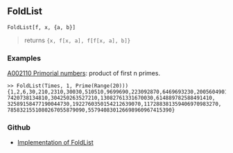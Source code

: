 ## FoldList

```
FoldList[f, x, {a, b}]
```

> returns `{x, f[x, a], f[f[x, a], b]}`

### Examples
 
[A002110 Primorial numbers](https://oeis.org/A002110): product of first n primes.

```
>> FoldList(Times, 1, Prime(Range(20)))
{1,2,6,30,210,2310,30030,510510,9699690,223092870,6469693230,200560490130,
7420738134810,304250263527210,13082761331670030,614889782588491410,
32589158477190044730,1922760350154212639070,117288381359406970983270,
7858321551080267055879090,557940830126698960967415390}
```

### Github

* [Implementation of FoldList](https://github.com/axkr/symja_android_library/blob/master/symja_android_library/matheclipse-core/src/main/java/org/matheclipse/core/builtin/ListFunctions.java#L3101) 
